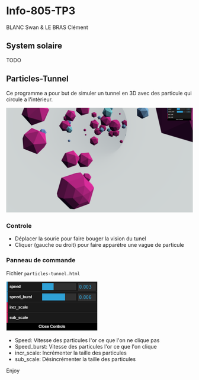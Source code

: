 # Info-805-TP3
BLANC Swan & LE BRAS Clément

## System solaire

TODO


## Particles-Tunnel

Ce programme a pour but de simuler un tunnel en 3D avec des particule qui circule a l'intèrieur.

![Cover](images/doc/cover.png)

### Controle

- Déplacer la sourie pour faire bouger la vision du tunel
- Cliquer (gauche ou droit) pour faire apparètre une vague de particule

### Panneau de commande

Fichier `particles-tunnel.html`

![Controlle](images/doc/panneau%20de%20conf.png)

- Speed: Vitesse des particules l'or ce que l'on ne clique pas
- Speed_burst: Vitesse des particules l'or ce que l'on clique
- incr_scale: Incrémenter la taille des particules
- sub_scale: Désincrémenter la taille des particules

Enjoy